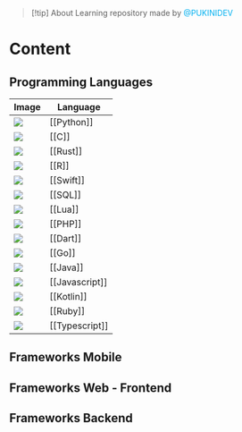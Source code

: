 
> [!tip] About
> Learning repository made by <font color="#00b0f0">@PUKINIDEV</font>
# Content
## Programming Languages 

| **Image**                                                                                                              | **Language**   |
| ---------------------------------------------------------------------------------------------------------------------- | -------------- |
| <img src="https://cdn.jsdelivr.net/gh/devicons/devicon@latest/icons/python/python-original.svg" />                     | [[Python]]     |
| <img src="https://cdn.jsdelivr.net/gh/devicons/devicon@latest/icons/csharp/csharp-original.svg" />                     | [[C]]          |
| <img src="https://cdn.jsdelivr.net/gh/devicons/devicon@latest/icons/rust/rust-original.svg" />                         | [[Rust]]       |
| <img src="https://cdn.jsdelivr.net/gh/devicons/devicon@latest/icons/r/r-original.svg" />                               | [[R]]          |
| <img src="https://cdn.jsdelivr.net/gh/devicons/devicon@latest/icons/swift/swift-original.svg" />                       | [[Swift]]      |
| <img src="https://cdn.jsdelivr.net/gh/devicons/devicon@latest/icons/azuresqldatabase/azuresqldatabase-original.svg" /> | [[SQL]]        |
| <img src="https://cdn.jsdelivr.net/gh/devicons/devicon@latest/icons/lua/lua-original.svg" />                           | [[Lua]]        |
| <img src="https://cdn.jsdelivr.net/gh/devicons/devicon@latest/icons/php/php-original.svg" />                           | [[PHP]]        |
| <img src="https://cdn.jsdelivr.net/gh/devicons/devicon@latest/icons/dart/dart-original.svg" />                         | [[Dart]]       |
| <img src="https://cdn.jsdelivr.net/gh/devicons/devicon@latest/icons/go/go-original.svg" /><br>                         | [[Go]]         |
| <img src="https://cdn.jsdelivr.net/gh/devicons/devicon@latest/icons/java/java-original.svg" /><br>                     | [[Java]]       |
| <img src="https://cdn.jsdelivr.net/gh/devicons/devicon@latest/icons/javascript/javascript-original.svg" /><br>         | [[Javascript]] |
| <img src="https://cdn.jsdelivr.net/gh/devicons/devicon@latest/icons/kotlin/kotlin-original.svg" /><br>                 | [[Kotlin]]     |
| <img src="https://cdn.jsdelivr.net/gh/devicons/devicon@latest/icons/ruby/ruby-original.svg" />                         | [[Ruby]]       |
| <img src="https://cdn.jsdelivr.net/gh/devicons/devicon@latest/icons/typescript/typescript-original.svg" /><br>         | [[Typescript]] |
## Frameworks Mobile



## Frameworks Web - Frontend



## Frameworks Backend


